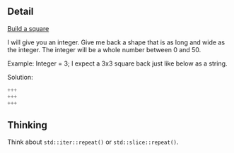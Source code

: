 ## Detail

[Build a square](https://www.codewars.com/kata/build-a-square)

I will give you an integer. Give me back a shape that is as long and wide as the integer. The integer will be a whole number between 0 and 50.

Example: Integer = 3; I expect a 3x3 square back just like below as a string.

Solution:

```rust
+++
+++
+++
```

## Thinking

Think about `std::iter::repeat()` or `std::slice::repeat()`.